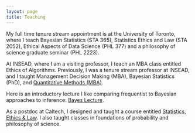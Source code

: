 ```yaml
---
layout: page
title: Teaching
---
```

<!---bigimg:
  - "/img/pasadena.jpg" : "South Pasadena, photo by Nevena Novakovic (2018)"--> 
<!---Here you will find information about my teaching experience and graphical summaries of quantitative student feedback.-->

My full time tenure stream appointment is at the University of Toronto, where I teach Bayesian Statistics (STA 365), Statistics Ethics and Law (STA 2052), Ethical Aspects of Data Science (PHL 377) and a philosophy of science graduate seminar (PHL 2223). 

At INSEAD, where I am a visiting professor, I teach an MBA class entitled Ethics of Algorithms. Previously, I was a tenure stream professor at INSEAD, and I taught Management Decision Making (MBA), Bayesian Statistics (PhD), and [Quantitative Methods (MBA)](https://borisbabic.com/teaching/inseadqm/home/).  

Here is an introductory lecture I like comparing frequentist to Bayesian approaches to inference: [Bayes Lecture](teaching/teaching_pres_new.pdf). 

As a postdoc at Caltech, I designed and taught a course entitled [Statistics, Ethics & Law](teaching/sel102_syllabus.pdf). I also taught classes in foundations of probability and philosophy of science. 

<!---
At the University of Michigan, I designed an introductory class on [statistical methodology and the nature of science](teaching/PHIL155syllabus.pdf). I also TA'd several classes in the Philosophy, Politics, Economics (PPE) program. 

**Califoria Institute of Technology**
Previously taught:  
  * Statistics, Ethics & Law (Spring 2018) [Syllabus PDF](teaching/sel102_syllabus.pdf)
  * Probability, Evidence & Belief (Spring 2018) [Syllabus PDF](teaching/peb122_syllabus.pdf)
  * Knowledge & Reality (Fall 2017) [Syllabus PDF](teaching/Hum41syllabus.pdf) 
Additionally Prepared to teach:
  * Law, Probability & Risk [Syllabus PDF](teaching/lpr_syllabus.pdf)
Scheduled to teach:
  * Probability, Evidence & Belief (Spring 2019) 
  * Knowledge & Reality (Spring 2019) 
  * Introduction to Philosophy of Science (Winter 2019) 
**University of Michigan, Ann Arbor (primary instructor)**
  * Nature of Science (Fall 2016) [Syllabus PDF](teaching/PHIL155syllabus.pdf)
  * Knowledge & Reality (Summer 2016) [Syllabus PDF](teaching/PHIL383syllabus.pdf) 
**University of Michigan, Ann Arbor (TA)**
  * Philosophy, Politics & Economics (Fall 2015)
  * Philosophy, Politics & Economics (Winter 2015) 
  * Intermediate Logic (Fall 2014)
**Quantitative Feedback**
The following is a summary of my overall teaching effectiveness for every class I have taught so far at Caltech. I have included all evaluations. The students were asked to evaluate my overall command of the subject, on a scale from 1 to 7.
  ![caltech_teach1](/img/caltech_teach1.svg)
The following is a summary of various teaching attributes for every class I have taught so far at Caltech. I have included all evaluations. The students ranked each on a scale from 1 to 7.
  ![caltech_teach2](/img/caltech_teach2.svg)
The following is a summary of my overall teaching effectiveness for the three most recent classes I have taught at the University of Michigan. I have included all evaluations. The students were asked to evaluate my overall excellence as a teacher, on a scale from 1 to 5. 
Since the department at Michigan provided historical data, I have also included 5 year departmental averages for comparison. 
  ![um_teach1](/img/um_teach1.svg)
The following is a summary of various teaching attributes for the three most recent classes I have taught at the University of Michigan. I have included all evaluations. The students ranked each on a scale from 1 to 5.
 ![um_teach2](/img/um_teach2.svg)
The plots above were created with [Altair](https://altair-viz.github.io/) in Python. If you'd like to see the code you can find my [Jupyter](http://jupyter.org/index.html) notebook [here](https://github.com/babicb/python_utils/blob/master/babic_teaching.ipynb). -->
